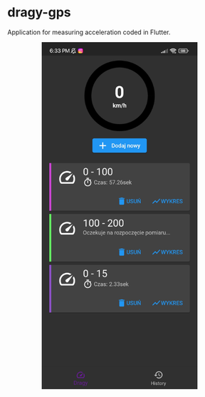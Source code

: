 # dragy-gps
Application for measuring acceleration coded in Flutter.

<p align="center">
  <img src="https://github.com/m4rc1nn/dragy-gps/blob/main/github_images/0.jpg" width="350">
</p>
